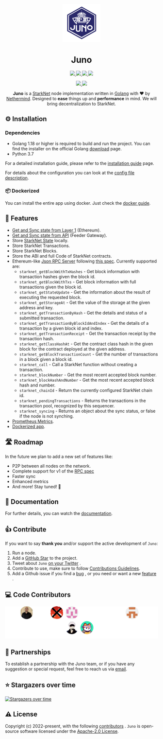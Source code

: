 <p align="center">
  <a href="https://gojuno.xyz">
    <img alt="Juno Logo" height="125" src="./docs/static/img/juno_rounded.png">
  </a>
  <br>
</p>

<h1 align="center">Juno</h1>

<p align="center">
  <a href="https://pkg.go.dev/github.com/NethermindEth/juno">
    <img src="https://pkg.go.dev/badge/github.com/NethermindEth/juno.svg">
  </a>
  <a href="https://goreportcard.com/report/github.com/NethermindEth/juno">
    <img src="https://goreportcard.com/badge/github.com/NethermindEth/juno">
  </a>
  <a href="https://github.com/NethermindEth/juno/actions">
    <img src="https://github.com/NethermindEth/juno/actions/workflows/juno-build.yml/badge.svg">
  </a>
  <a href="https://codecov.io/gh/NethermindEth/juno">
    <img src="https://codecov.io/gh/NethermindEth/juno/branch/main/graph/badge.svg">
  </a>

</p>
<p align="center">
  <a href="https://discord.gg/TcHbSZ9ATd">
    <img src="https://img.shields.io/badge/Discord-5865F2?style=for-the-badge&logo=discord&logoColor=white">
  </a>
  <a href="https://twitter.com/nethermindeth?s=20&t=xLC_xrid_f17DJqdJ2EZnA">
    <img src="https://img.shields.io/badge/Twitter-1DA1F2?style=for-the-badge&logo=twitter&logoColor=white">
  </a>
</p>


<p align="center">
  <b>Juno</b> is a <a href="https://starknet.io/">StarkNet</a> node implementation written in <a href="https://go.dev/doc/">Golang</a> with ❤️ by <a href="https://nethermind.io/">Nethermind</a>. Designed to <b>ease</b> things up and <b>performance</b> in mind. We will bring decentralization to StarkNet.
</p>

## ⚙️ Installation

### Dependencies

- Golang 1.18 or higher is required to build and run the project. You can find the installer on the official Golang
  [download](https://go.dev/doc/install) page.
- Python 3.7

For a detailed installation guide, please refer to the [installation guide](https://gojuno.xyz/docs/intro#installing) 
page.

For details about the configuration you can look at
the [config file description](https://gojuno.xyz/docs/running/config).

### 📦 Dockerized

You can install the entire app using docker. Just check the
[docker guide](https://gojuno.xyz/docs/running/docker).

## 🎯 Features

- [Get and Sync state from Layer 1](https://gojuno.xyz/docs/features/sync) (Ethereum).
- [Get and Sync state from API](https://gojuno.xyz/docs/features/sync) (Feeder Gateway).
- Store [StarkNet State](https://gojuno.xyz/docs/features/sync) locally.
- Store StarkNet Transactions.
- Store StarkNet Blocks.
- Store the ABI and full Code of StarkNet contracts.
- Ethereum-like [Json RPC Server](https://gojuno.xyz/docs/features/rpc) following
  [this spec](https://github.com/starkware-libs/starknet-specs/blob/master/api/starknet_api_openrpc.json). Currently
  supported are:
    - `starknet_getBlockWithTxHashes` - Get block information with transaction hashes given the block id.
     - `starknet_getBlockWithTxs` - Get block information with full transactions given the block id.
     - `starknet_getStateUpdate` - Get the information about the result of executing the requested block.
     - `starknet_getStorageAt` - Get the value of the storage at the given address and key.
     - `starknet_getTransactionByHash` - Get the details and status of a submitted transaction.
     - `starknet_getTransactionByBlockIdAndIndex` - Get the details of a transaction by a given block id and index.
     - `starknet_getTransactionReceipt` - Get the transaction receipt by the transaction hash.
     - `starknet_getClassHashAt` - Get the contract class hash in the given block for the contract deployed at the given address.
     - `starknet_getBlockTransactionCount` -  Get the number of transactions in a block given a block id.
     - `starknet_call` - Call a StarkNet function without creating a transaction.
     - `starknet_blockNumber` - Get the most recent accepted block number.
     - `starknet_blockHashAndNumber` - Get the most recent accepted block hash and number.
     - `starknet_chainId` - Return the currently configured StarkNet chain id.
     - `starknet_pendingTransactions` - Returns the transactions in the transaction pool, recognized by this sequencer.
     - `starknet_syncing` - Returns an object about the sync status, or false if the node is not synching.
- [Prometheus Metrics](https://gojuno.xyz/docs/features/metrics).
- [Dockerized app](https://gojuno.xyz/docs/running/docker).

## 🛣 Roadmap

In the future we plan to add a new set of features like:

- P2P between all nodes on the network.
- Complete support for v1 of the [RPC spec](https://github.com/starkware-libs/starknet-specs/releases/tag/v0.1.0)
- Faster sync
- Enhanced metrics
- And more! Stay tuned! 🚀

## 📜 Documentation

For further details, you can watch the [documentation](https://gojuno.xyz).

## 👍 Contribute

If you want to say **thank you** and/or support the active development of `Juno`:

1. Run a node.
2. Add a [GitHub Star](https://github.com/NethermindEth/juno/stargazers) to the project.
3. Tweet about
   `Juno` [on your Twitter](https://twitter.com/intent/tweet?url=https%3A%2F%2Fgithub.com%2FNethermindEth%2Fjuno&via=nethermindeth&text=Juno%20is%20Awesome%2C%20they%20are%20working%20hard%20to%20bring%20decentralization%20to%20StarkNet&hashtags=StarkNet%2CJuno%2CEthereum)
   .
4. Contribute to use, make sure to
   follow [Contributions Guidelines](https://gojuno.xyz/docs/contribution_guidelines/engineering-guidelines).
5. Add a Github issue if you find
   a [bug](https://github.com/NethermindEth/juno/issues/new?assignees=&labels=&template=bug_report.md&title=)
   , or you need or want a
   new [feature](https://github.com/NethermindEth/juno/issues/new?assignees=&labels=&template=feature_request.md&title=)
   .

## ‍💻 Code Contributors

<img src="./.github/contributors.svg" alt="Code Contributors" style="max-width:100%;">

## 🤝 Partnerships

To establish a partnership with the Juno team, or if you have any suggestion or special request, feel free to reach us
via [email](mailto:juno@nethermind.io).

## ⭐️ Stargazers over time

[![Stargazers over time](https://starchart.cc/NethermindEth/juno.svg)](https://starchart.cc/NethermindEth/juno)

## ⚠️ License

Copyright (c) 2022-present, with the following [contributors](https://github.com/NethermindEth/juno/graphs/contributors)
.
`Juno` is open-source software licensed under
the [Apache-2.0 License](https://github.com/NethermindEth/juno/blob/main/LICENSE).
